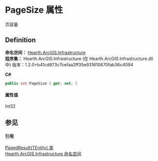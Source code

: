 # PageSize 属性


页容量



## Definition
**命名空间：** <a href="N_Hearth_ArcGIS_Infrastructure">Hearth.ArcGIS.Infrastructure</a>  
**程序集：** Hearth.ArcGIS.Infrastructure (在 Hearth.ArcGIS.Infrastructure.dll 中) 版本：1.2.0+b41cd873c7cefaa2ff35e931610670fab36c4094

**C#**
``` C#
public int PageSize { get; set; }
```



#### 属性值
Int32

## 参见


#### 引用
<a href="T_Hearth_ArcGIS_Infrastructure_PagedResult_1">PagedResult(TEntity) 类</a>  
<a href="N_Hearth_ArcGIS_Infrastructure">Hearth.ArcGIS.Infrastructure 命名空间</a>  
